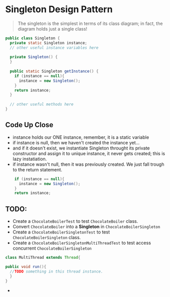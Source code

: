 # Singleton Design Pattern
> The singleton is the simplest in terms of its class diagram; in fact, the diagram holds just a single class!

```java
public class Singleton {
  private static Singleton instance;
  // other useful instance variables here
  
  private Singleton() {
  }
  
  public static Singleton getInstance() {
    if (instance == null){
      instance = new Singleton(); 
    }
    return instance;
  }
  
  // other useful methods here
}
```

## Code Up Close

- instance holds our ONE instance, remember, it is a static variable
- if instance is null, then we haven't created the instance yet...
- and if it doesn't exist, we instantiate Singleton throught its private constructor and assign it to unique instance, it never gets created; this is lazy instatiation.
- if instance wasn't null, then it was previously created. We just fall trough to the return statement.

```java
    if (instance == null){
      instance = new Singleton(); 
    }
    return instance;
```

## TODO:
- Create a ```ChocolateBoilerTest``` to test ```ChocolateBoiler``` class.
- Convert ```ChocolateBoiler``` into a **Singleton** in ```ChocolateBoilerSingleton```
- Create a ```ChocolateBoilerSingletonTest``` to test ```ChocolateBoilerSingleton``` class.
- Create a ```ChocolateBoilerSingletonMultiThreadTest``` to test access concurrent ```ChocolateBoilerSingleton```

```java
class MultiThread extends Thread{

public void run(){
  //TODO something in this thread instance.  
  }
}
```
-  

